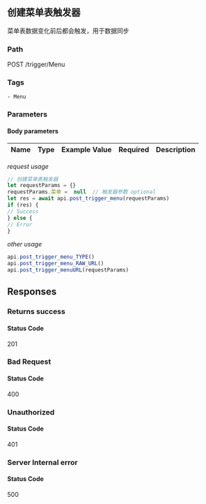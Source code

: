 ## 创建菜单表触发器

菜单表数据变化前后都会触发，用于数据同步
### Path
POST /trigger/Menu

### Tags
    - Menu
### Parameters


#### Body parameters

| Name | Type | Example Value | Required | Description |
| ---- | ---- | ------------- | -------- | ----------- |
*request usage*
```javascript
// 创建菜单表触发器
let requestParams = {}
requestParams.菜单 =  null  // 触发器参数 optional
let res = await api.post_trigger_menu(requestParams)
if (res) {
// Success
} else {
// Error
}
```
*other usage*
```javascript
api.post_trigger_menu_TYPE()
api.post_trigger_menu_RAW_URL()
api.post_trigger_menuURL(requestParams)
```

## Responses
### Returns success

#### Status Code
201



### Bad Request

#### Status Code
400



### Unauthorized

#### Status Code
401



### Server Internal error

#### Status Code
500



